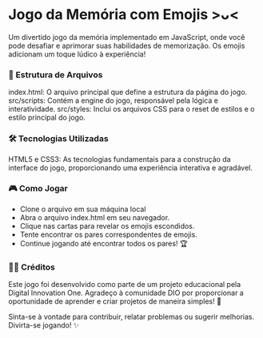 # Jogo da Memória com Emojis >ᴗ<
Um divertido jogo da memória implementado em JavaScript, onde você pode desafiar e aprimorar suas habilidades de memorização. Os emojis adicionam um toque lúdico à experiência! 

### 📁 Estrutura de Arquivos
index.html: O arquivo principal que define a estrutura da página do jogo.
src/scripts: Contém a engine do jogo, responsável pela lógica e interatividade.
src/styles: Inclui os arquivos CSS para o reset de estilos e o estilo principal do jogo.

### 🛠️ Tecnologias Utilizadas 
HTML5 e CSS3: As tecnologias fundamentais para a construção da interface do jogo, proporcionando uma experiência interativa e agradável.

### 🎮 Como Jogar 
- Clone o arquivo em sua máquina local
- Abra o arquivo index.html em seu navegador.
- Clique nas cartas para revelar os emojis escondidos.
- Tente encontrar os pares correspondentes de emojis.
- Continue jogando até encontrar todos os pares! 🏆

### 👩‍💻 Créditos
Este jogo foi desenvolvido como parte de um projeto educacional pela Digital Innovation One. Agradeço à comunidade DIO por proporcionar a oportunidade de aprender e criar projetos de maneira simples! 🚀

Sinta-se à vontade para contribuir, relatar problemas ou sugerir melhorias. Divirta-se jogando! ✨
